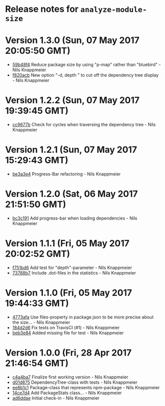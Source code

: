 # Release notes for `analyze-module-size`

<a name="current-release"></a>
# Version 1.3.0 (Sun, 07 May 2017 20:05:50 GMT)

* [59b48f4](https://github.com/nknapp/analyze-module-size/commit/59b48f4) Reduce package size by using "p-map" rather than "bluebird" - Nils Knappmeier
* [f820acb](https://github.com/nknapp/analyze-module-size/commit/f820acb) New option "-d, depth <levels>" to cut off the dependency tree display - Nils Knappmeier

# Version 1.2.2 (Sun, 07 May 2017 19:39:45 GMT)

* [cc9677b](https://github.com/nknapp/analyze-module-size/commit/cc9677b) Check for cycles when traversing the dependency tree - Nils Knappmeier

# Version 1.2.1 (Sun, 07 May 2017 15:29:43 GMT)

* [be3a3e4](https://github.com/nknapp/analyze-module-size/commit/be3a3e4) Progress-Bar refactoring - Nils Knappmeier

# Version 1.2.0 (Sat, 06 May 2017 21:51:50 GMT)

* [bc3c191](https://github.com/nknapp/analyze-module-size/commit/bc3c191) Add progress-bar when loading dependencies - Nils Knappmeier

# Version 1.1.1 (Fri, 05 May 2017 20:02:52 GMT)

* [f751bd6](https://github.com/nknapp/analyze-module-size/commit/f751bd6) Add test for "depth"-parameter - Nils Knappmeier
* [73788b7](https://github.com/nknapp/analyze-module-size/commit/73788b7) Include .dot-files in the statistics - Nils Knappmeier

# Version 1.1.0 (Fri, 05 May 2017 19:44:33 GMT)

* [4773afa](https://github.com/nknapp/analyze-module-size/commit/4773afa) Use files-property in package.json to be more precise about the size... - Nils Knappmeier
* [184d2d6](https://github.com/nknapp/analyze-module-size/commit/184d2d6) Fix tests on TravisCI (#1) - Nils Knappmeier
* [beb3e84](https://github.com/nknapp/analyze-module-size/commit/beb3e84) Added missing file for test - Nils Knappmeier

# Version 1.0.0 (Fri, 28 Apr 2017 21:46:54 GMT)

* [c4a4ba7](https://github.com/nknapp/analyze-module-size/commit/c4a4ba7) Finalize first working version - Nils Knappmeier
* [d01d875](https://github.com/nknapp/analyze-module-size/commit/d01d875) DependencyTree-class with tests - Nils Knappmeier
* [ee8b1c1](https://github.com/nknapp/analyze-module-size/commit/ee8b1c1) Package-class that represents npm-package - Nils Knappmeier
* [14ce7d4](https://github.com/nknapp/analyze-module-size/commit/14ce7d4) Add PackageStats class... - Nils Knappmeier
* [ad6ddae](https://github.com/nknapp/analyze-module-size/commit/ad6ddae) Initial check-in - Nils Knappmeier
